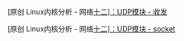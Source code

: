 [原创                   Linux内核分析 - 网络[十二\]：UDP模块 - 收发                       ](https://blog.csdn.net/qy532846454/article/details/6993695)

[原创                   Linux内核分析 - 网络[十二\]：UDP模块 - socket                       ](https://blog.csdn.net/qy532846454/article/details/6942667)

